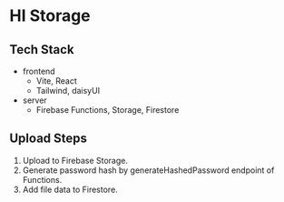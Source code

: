 # HI Storage

## Tech Stack

- frontend
  - Vite, React
  - Tailwind, daisyUI
- server
  - Firebase Functions, Storage, Firestore

## Upload Steps

1. Upload to Firebase Storage.
1. Generate password hash by generateHashedPassword endpoint of Functions.
1. Add file data to Firestore.
